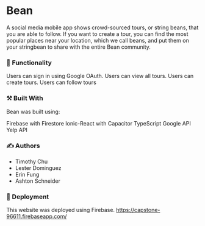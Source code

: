 # **Bean**

A social media mobile app shows crowd-sourced tours, or string beans, that you are able to follow. If you want to create a tour, you can find the most popular places near your location, which we call beans, and put them on your stringbean to share with the entire Bean community. 

### 🛒 Functionality

Users can sign in using Google OAuth.
Users can view all tours.
Users can create tours.
Users can follow tours

### ⚒ Built With

Bean was built using:

Firebase with Firestore
Ionic-React with Capacitor
TypeScript
Google API
Yelp API

### ✍ Authors

* Timothy Chu
* Lester Dominguez
* Erin Fung
* Ashton Schneider

### 🚀 Deployment

This website was deployed using Firebase. https://capstone-96611.firebaseapp.com/
